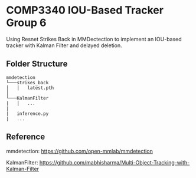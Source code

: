 # COMP3340 IOU-Based Tracker Group 6
Using Resnet Strikes Back in MMDectection to implement an IOU-based tracker with Kalman Filter and delayed deletion.

## Folder Structure
```
mmdetection
└───strikes_back
│   │   latest.pth
│   
└───KalmanFilter
|   │   ...
|
|   inference.py
|   ...
```

## Reference
mmdetection: https://github.com/open-mmlab/mmdetection

KalmanFilter: https://github.com/mabhisharma/Multi-Object-Tracking-with-Kalman-Filter
